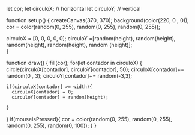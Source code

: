 let cor;
let circuloX; // horizontal
let circuloY; // vertical

function setup() {
  createCanvas(370, 370);
  background(color(220, 0 , 0));
  cor = color(random(0, 255), random(0, 255), random(0, 255));
  
  circuloX = [0, 0, 0, 0, 0];
  circuloY =[random(height), random(height), random(height),
  random(height), random (height)];            
}

function draw() {
  fill(cor);
  for(let contador in circuloX) {
    circle(circuloX[contador], circuloY[contador], 50);
    circuloX[contador]+= random(0 , 3);
    circuloY[contador]+= random(-3,3);
    
    if(circuloX[contador] >= width){
      circuloX[contador] = 0;
      circuloY[contador] = random(height);
      
    }
  }
  if(mouseIsPressed){
    cor = color(random(0, 255), random(0, 255), random(0, 255),
                random(0, 100));
  }
}
